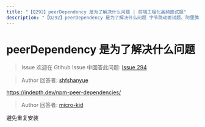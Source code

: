 ```yaml
---
title: "【Q292】peerDependency 是为了解决什么问题 | 前端工程化高频面试题"
description: "【Q292】peerDependency 是为了解决什么问题 字节跳动面试题、阿里腾讯面试题、美团小米面试题。"
---
```


# peerDependency 是为了解决什么问题

> Issue
> 欢迎在 Gtihub Issue 中回答此问题: [Issue 294](https://github.com/shfshanyue/Daily-Question/issues/294)

> Author
> 回答者: [shfshanyue](https://github.com/shfshanyue)

<https://indepth.dev/npm-peer-dependencies/>

> Author
> 回答者: [micro-kid](https://github.com/micro-kid)

避免重复安装
